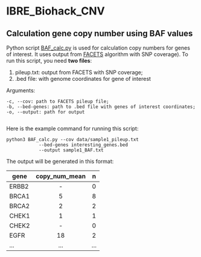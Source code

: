 # IBRE_Biohack_CNV

## Calculation gene copy number using BAF values

Python script [BAF_calc.py](./BAF_calc.py) is used for calculation copy numbers for genes of interest. It uses output from [FACETS](https://github.com/mskcc/facets) algorithm with SNP coverage). To run this script, you need **two files**:

1) pileup.txt: output from FACETS with SNP coverage;
2) .bed file: with genome coordinates for gene of interest

Arguments:

```
-c, --cov: path to FACETS pileup file;
-b, --bed-genes: path to .bed file with genes of interest coordinates;
-o, --output: path for output
 
```  

Here is the example command for running this script:

```
python3 BAF_calc.py --cov data/sample1_pileup.txt 
		    --bed-genes interesting_genes.bed 
		    --output sample1_BAF.txt
```

The output will be generated in this format:

| gene | copy_num_mean | n |
|--------------|:-------:|:--------:|
| ERBB2 | - | 0 |
| BRCA1	| 5 | 8 |
| BRCA2	| 2 | 2 |
| CHEK1	| 1 | 1 |
| CHEK2	| - | 0 |
| EGFR	| 18 | 2 |
| ... | ... | ... |
